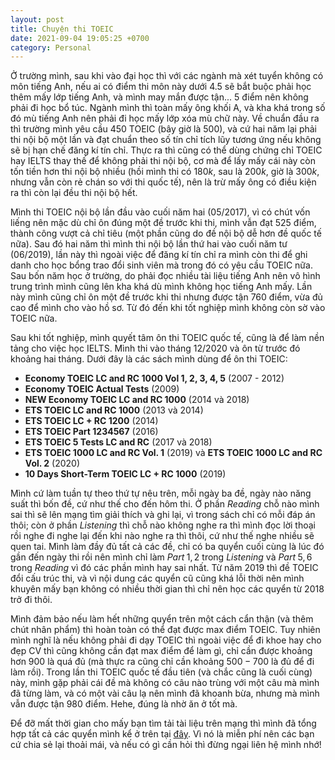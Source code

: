 ```yaml
---
layout: post
title: Chuyện thi TOEIC
date: 2021-09-04 19:05:25 +0700
category: Personal
---
```


Ở trường mình, sau khi vào đại học thì với các ngành mà xét tuyển không có môn tiếng Anh, nếu ai có điểm thi môn này dưới $4.5$ sẽ bắt buộc phải học thêm mấy lớp tiếng Anh, và mình may mắn được tận... $5$ điểm nên không phải đi học bổ túc. Ngành mình thì toàn mấy ông khối A, và kha khá trong số đó mù tiếng Anh nên phải đi học mấy lớp xóa mù chữ này. Về chuẩn đầu ra thì trường mình yêu cầu $450$ TOEIC (bây giờ là $500$), và cứ hai năm lại phải thi nội bộ một lần và đạt chuẩn theo số tín chỉ tích lũy tương ứng nếu không sẽ bị hạn chế đăng kí tín chỉ. Thực ra thì cũng có thể dùng chứng chỉ TOEIC hay IELTS thay thế để không phải thi nội bộ, cơ mà để lấy mấy cái này còn tốn tiền hơn thi nội bộ nhiều (hồi mình thi có $180k$, sau là $200k$, giờ là $300k$, nhưng vẫn còn rẻ chán so với thi quốc tế), nên là trừ mấy ông có điều kiện ra thì còn lại đều thi nội bộ hết.

Mình thi TOEIC nội bộ lần đầu vào cuối năm hai ($05/2017$), vì có chút vốn liếng nên mặc dù chỉ ôn đúng một đề trước khi thi, mình vẫn đạt $525$ điểm, thành công vượt cả chỉ tiêu (một phần cũng do đề nội bộ dễ hơn đề quốc tế nữa). Sau đó hai năm thì mình thi nội bộ lần thứ hai vào cuối năm tư ($06/2019$), lần này thì ngoài việc để đăng kí tín chỉ ra mình còn thi để ghi danh cho học bổng trao đổi sinh viên mà trong đó có yêu cầu TOEIC nữa. Sau bốn năm học ở trường, do phải đọc nhiều tài liệu tiếng Anh nên vô hình trung trình mình cũng lên kha khá dù mình không học tiếng Anh mấy. Lần này mình cũng chỉ ôn một đề trước khi thi nhưng được tận $760$ điểm, vừa đủ cao để mình cho vào hồ sơ. Từ đó đến khi tốt nghiệp mình không còn sờ vào TOEIC nữa.

Sau khi tốt nghiệp, mình quyết tâm ôn thi TOEIC quốc tế, cũng là để làm nền tảng cho việc học IELTS. Mình thi vào tháng $12/2020$ và ôn từ trước đó khoảng hai tháng. Dưới đây là các sách mình dùng để ôn thi TOEIC:

* __Economy TOEIC LC and RC 1000 Vol 1, 2, 3, 4, 5__ (2007 - 2012)
* __Economy TOEIC Actual Tests__ (2009)
* __NEW Economy TOEIC LC and RC 1000__ (2014 và 2018)
* __ETS TOEIC LC and RC 1000__ (2013 và 2014)
* __ETS TOEIC LC + RC 1200__ (2014)
* __ETS TOEIC Part 1234567__ (2016)
* __ETS TOEIC 5 Tests LC and RC__ (2017 và 2018)
* __ETS TOEIC 1000 LC and RC Vol. 1__ (2019) và __ETS TOEIC 1000 LC and RC Vol. 2__ (2020)
* __10 Days Short-Term TOEIC LC + RC 1000__ (2019)

Mình cứ làm tuần tự theo thứ tự nêu trên, mỗi ngày ba đề, ngày nào năng suất thì bốn đề, cứ như thế cho đến hôm thi. Ở phần _Reading_ chỗ nào mình sai thì sẽ lên mạng tìm giải thích và ghi lại, vì trong sách chỉ có mỗi đáp án thôi; còn ở phần _Listening_ thì chỗ nào không nghe ra thì mình đọc lời thoại rồi nghe đi nghe lại đến khi nào nghe ra thì thôi, cứ như thế nghe nhiều sẽ quen tai. Mình làm đầy đủ tất cả các đề, chỉ có ba quyển cuối cùng là lúc đó gần đến ngày thi rồi nên mình chỉ làm $Part \; 1, 2$ trong _Listening_ và $Part \; 5,6$ trong _Reading_ vì đó các phần mình hay sai nhất. Từ năm $2019$ thì đề TOEIC đổi cấu trúc thi, và vì nội dung các quyển cũ cũng khá lỗi thời nên mình khuyên mấy bạn không có nhiều thời gian thì chỉ nên học các quyển từ $2018$ trở đi thôi.

Mình đảm bảo nếu làm hết những quyển trên một cách cẩn thận (và thêm chút nhân phẩm) thì hoàn toàn có thể đạt được max điểm TOEIC. Tuy nhiên mình nghĩ là nếu không phải đi dạy TOEIC thì ngoài việc để đi khoe hay cho đẹp CV thì cũng không cần đạt max điểm để làm gì, chỉ cần được khoảng hơn $900$ là quá đủ (mà thực ra cũng chỉ cần khoảng $500 - 700$ là đủ để đi làm rồi). Trong lần thi TOEIC quốc tế đầu tiên (và chắc cũng là cuối cùng) này, mình gặp phải cái đề mà không có câu nào trùng với một câu mà mình đã từng làm, và có một vài câu lạ nên mình đã khoanh bừa, nhưng mà mình vẫn được tận $980$ điểm. Hehe, đúng là nhờ ăn ở tốt mà.

Để đỡ mất thời gian cho mấy bạn tìm tải tài liệu trên mạng thì mình đã tổng hợp tất cả các quyển mình kể ở trên tại [đây](https://drive.google.com/drive/folders/1F1tWN5lE_dqCuTk93RP7BinPizx5VrnJ?usp=sharing). Vì nó là miễn phí nên các bạn cứ chia sẻ lại thoải mái, và nếu có gì cần hỏi thì đừng ngại liên hệ mình nhớ!

